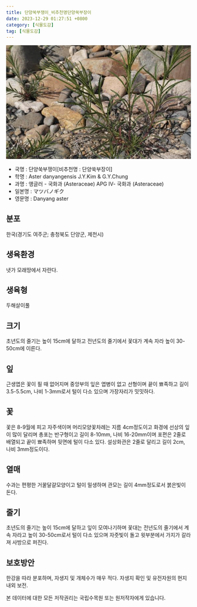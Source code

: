 ```yaml
---
title: 단양쑥부쟁이_비추천명단양쑥부장이
date: 2023-12-29 01:27:51 +0800
category: [식물도감]
tag: [식물도감]
---
```




![단양쑥부쟁이[비추천명 : 단양쑥부장이]](/assets/img/fileUpload/plants/basic/Compositae/Aster/8066/8066_20160816154905163files_th2.jpg)
- 국명 : 단양쑥부쟁이[비추천명 : 단양쑥부장이]
- 학명 : Aster danyangensis J.Y.Kim & G.Y.Chung
- 과명 : 앵글러 - 국화과 (Asteraceae) APG Ⅳ- 국화과 (Asteraceae)
- 일본명 : マツバノギク
- 영문명 : Danyang aster


## 분포
한국(경기도 여주군; 충청북도 단양군, 제천시) 
## 생육환경
냇가 모래땅에서 자란다.
## 생육형
두해살이풀
## 크기
초년도의 줄기는 높이 15cm에 달하고 전년도의 줄기에서 꽃대가 계속 자라 높이 30-50cm에 이른다.
## 잎
근생엽은 꽃이 필 때 없어지며 중앙부의 잎은 엽병이 없고 선형이며 끝이 뾰족하고 길이 3.5-5.5cm, 나비 1-3mm로서 털이 다소 있으며 가장자리가 밋밋하다.
## 꽃
꽃은 8-9월에 피고 자주색이며 머리모양꽃차례는 지름 4cm정도이고 화경에 선상의 잎이 많이 달리며 총포는 반구형이고 길이 8-10mm, 나비 16-20mm이며 포편은 2줄로 배열되고 끝이 뾰족하며 뒷면에 털이 다소 있다. 설상화관은 2줄로 달리고 길이 2cm, 나비 3mm정도이다.
## 열매
수과는 편평한 거꿀달걀모양이고 털이 밀생하며 관모는 길이 4mm정도로서 붉은빛이 돈다.
## 줄기
초년도의 줄기는 높이 15cm에 달하고 잎이 모여나기하며 꽃대는 전년도의 줄기에서 계속 자라고 높이 30-50cm로서 털이 다소 있으며 자줏빛이 돌고 윗부분에서 가지가 갈라져 사방으로 퍼진다.
## 보호방안
한강을 따라 분포하며, 자생지 및 개체수가 매우 적다. 자생지 확인 및 유전자원의 현지내외 보전.






본 데이터에 대한 모든 저작권리는 국립수목원 또는 원저작자에게 있습니다.
